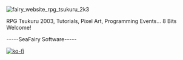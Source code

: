 ![fairy_website_rpg_tsukuru_2k3](https://github.com/user-attachments/assets/f0495b8b-347f-4d63-ace5-deecf214f0fd)


RPG Tsukuru 2003, Tutorials, Pixel Art, Programming Events... 8 Bits Welcome!

-----SeaFairy Software-----

[![ko-fi](https://ko-fi.com/img/githubbutton_sm.svg)](https://ko-fi.com/R6R2X8VD2)
